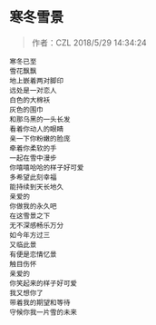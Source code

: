 # `寒冬雪景 `
> 作者：CZL  2018/5/29 14:34:24 

    寒冬已至
    雪花飘飘
    地上嵌着两对脚印
    远处是一对恋人
    白色的大棉袄
    灰色的围巾
    和那乌黑的一头长发
    看着你动人的眼睛
    亲一下你粉嫩的脸庞
    牵着你柔软的手
    一起在雪中漫步
    你嘻嘻哈哈的样子好可爱
    多希望此刻幸福
    能持续到天长地久
    亲爱的
    你做我的永久吧
    在这雪景之下
    无不深感畅乐万分
    如今年方过三
    又临此景
    有便是恋情忆景
    触目伤怀
    亲爱的
    你笑起来的样子好可爱
    我又想你了
    带着我的期望和等待
    守候你我一片雪的未来